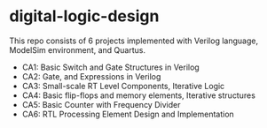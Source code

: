 # digital-logic-design

This repo consists of 6 projects implemented with Verilog language, ModelSim environment, and Quartus.

- CA1: Basic Switch and Gate Structures in Verilog
- CA2: Gate, and Expressions in Verilog
- CA3: Small-scale RT Level Components, Iterative Logic
- CA4: Basic flip-flops and memory elements, Iterative structures
- CA5: Basic Counter with Frequency Divider
- CA6: RTL Processing Element Design and Implementation
